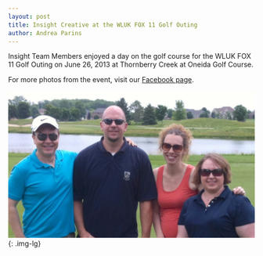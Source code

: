 ```yaml
---
layout: post
title: Insight Creative at the WLUK FOX 11 Golf Outing
author: Andrea Parins
---
```


Insight Team Members enjoyed a day on the golf course for the WLUK FOX 11 Golf Outing on June 26, 2013 at Thornberry Creek at Oneida Golf Course.

For more photos from the event, visit our [Facebook page](https://www.facebook.com/media/set/?set=a.10151482952117727.1073741829.150343487726&type=1).

![Insight Creative WLUK Fox 11 Golf Outing](/img/photo-2-1-1024x610.jpg){: .img-lg}
